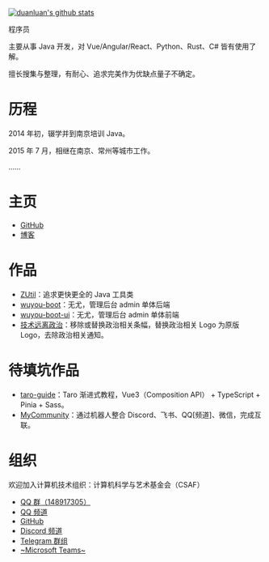 [![duanluan's github stats](https://github-readme-stats-duanluan.vercel.app/api?username=duanluan&count_private=true&show_icons=true&theme=buefy)](https://github.com/duanluan)

程序员

主要从事 Java 开发，对 Vue/Angular/React、Python、Rust、C# 皆有使用了解。

擅长搜集与整理，有耐心、追求完美作为优缺点量子不确定。

# 历程

2014 年初，辍学并到南京培训 Java。

2015 年 7 月，相继在南京、常州等城市工作。

……

# 主页
- [GitHub](https://github.com/duanluan)
- [博客](https://blog.zhjh.top)

# 作品

- [ZUtil](https://duanluan.github.io/ZUtil/)：追求更快更全的 Java 工具类
- [wuyou-boot](https://github.com/duanluan/wuyou-boot)：无尤，管理后台 admin 单体后端
- [wuyou-boot-ui](https://github.com/duanluan/wuyou-boot-ui)：无尤，管理后台 admin 单体前端
- [技术远离政治](https://greasyfork.org/zh-CN/scripts/440854)：移除或替换政治相关条幅，替换政治相关 Logo 为原版 Logo，去除政治相关通知。

# 待填坑作品

- [taro-guide](https://github.com/duanluan/taro-guide)：Taro 渐进式教程，Vue3（Composition API） + TypeScript + Pinia + Sass。
- [MyCommunity](https://github.com/csa-f/MyCommunity)：通过机器人整合 Discord、飞书、QQ[频道]、微信，完成互联。

# 组织

欢迎加入计算机技术组织：计算机科学与艺术基金会（CSAF）
- [QQ 群（148917305）](https://jq.qq.com/?_wv=1027&k=ZGvIM1CP)
- [QQ 频道](https://qun.qq.com/qqweb/qunpro/share?_wv=3&_wwv=128&appChannel=share&inviteCode=PVlwE&from=246610&biz=ka)
- [GitHub](https://github.com/csa-f)
- [Discord 频道](https://discord.gg/ATwm3AhuUH)
- [Telegram 群组](https://t.me/CSA_F)
- [~Microsoft Teams~](https://teams.microsoft.com/join/f5eqw4v5bdco)


